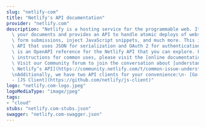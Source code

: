 ```yaml
---
slug: "netlify-com"
title: "Netlify's API documentation"
provider: "netlify.com"
description: "Netlify is a hosting service for the programmable web. It understands\
  \ your documents and provides an API to handle atomic deploys of websites, manage\
  \ form submissions, inject JavaScript snippets, and much more. This is a REST-style\
  \ API that uses JSON for serialization and OAuth 2 for authentication.\n\nThis document\
  \ is an OpenAPI reference for the Netlify API that you can explore. For more detailed\
  \ instructions for common uses, please visit the [online documentation](https://www.netlify.com/docs/api/).\
  \ Visit our Community forum to join the conversation about [understanding and using\
  \ Netlify’s API](https://community.netlify.com/t/common-issue-understanding-and-using-netlifys-api/160).\n\
  \nAdditionally, we have two API clients for your convenience:\n- [Go Client](https://github.com/netlify/open-api#go-client)\n\
  - [JS Client](https://github.com/netlify/js-client)"
logo: "netlify.com-logo.jpeg"
logoMediaType: "image/jpeg"
tags:
- "cloud"
stubs: "netlify.com-stubs.json"
swagger: "netlify.com-swagger.json"
---
```

